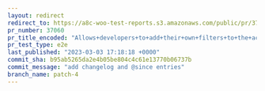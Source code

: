 ```yaml
---
layout: redirect
redirect_to: https://a8c-woo-test-reports.s3.amazonaws.com/public/pr/37060/e2e/index.html
pr_number: 37060
pr_title_encoded: "Allows+developers+to+add+their+own+filters+to+the+active+filters+list"
pr_test_type: e2e
last_published: "2023-03-03 17:18:18 +0000"
commit_sha: b95ab5265da2e4b05be804c4c61e13770b06737b
commit_message: "add changelog and @since entries"
branch_name: patch-4
---
```

